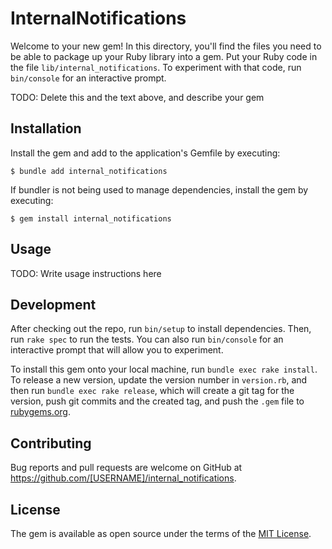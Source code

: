 # InternalNotifications

Welcome to your new gem! In this directory, you'll find the files you need to be able to package up your Ruby library into a gem. Put your Ruby code in the file `lib/internal_notifications`. To experiment with that code, run `bin/console` for an interactive prompt.

TODO: Delete this and the text above, and describe your gem

## Installation

Install the gem and add to the application's Gemfile by executing:

    $ bundle add internal_notifications

If bundler is not being used to manage dependencies, install the gem by executing:

    $ gem install internal_notifications

## Usage

TODO: Write usage instructions here

## Development

After checking out the repo, run `bin/setup` to install dependencies. Then, run `rake spec` to run the tests. You can also run `bin/console` for an interactive prompt that will allow you to experiment.

To install this gem onto your local machine, run `bundle exec rake install`. To release a new version, update the version number in `version.rb`, and then run `bundle exec rake release`, which will create a git tag for the version, push git commits and the created tag, and push the `.gem` file to [rubygems.org](https://rubygems.org).

## Contributing

Bug reports and pull requests are welcome on GitHub at https://github.com/[USERNAME]/internal_notifications.

## License

The gem is available as open source under the terms of the [MIT License](https://opensource.org/licenses/MIT).
